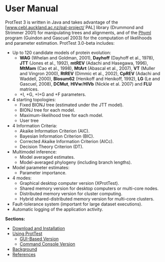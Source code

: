 # User Manual #

ProtTest 3 is written in Java and takes advantage of the [www.cebl.auckland.ac.nz/pal-project/ PAL] library (Drummond and Strimmer 2001) for manipulating trees and alignments, and of the [Phyml](http://atgc.lirmm.fr/phyml/) program (Guindon and Gascuel 2003) for the computation of likelihoods and parameter estimation. ProtTest 3.0-beta includes:

  * Up to 120 candidate models of protein evolution:
    * **WAG** (Whelan and Goldman, 2001), **Dayhoff** (Dayhoff et al., 1978), **JTT** (Jones et al., 1992), **mtREV** (Adachi and Hasegawa, 1996), **MtMam** (Cao et al., 1998), **MtArt** (Abascal et al., 2007), **VT** (Muller and Vingron 2000), **RtREV** (Dimmic et al., 2002), **CpREV** (Adachi and Waddell, 2000), **Blosum62** (Henikoff and Henikoff, 1992), **LG** (Le and Gascuel, 2008), **DCMut**, **HIVw**/**HIVb** (Nickle et al. 2007) and **FLU** matrices.
    * +I, +G, +I+G and +F parameters.
  * 4 starting topologies:
    * Fixed BIONJ tree (estimated under the JTT model).
    * BIONJ tree for each model.
    * Maximum-likelihood tree for each model.
    * User tree
  * 4 Information Criteria:
    * Akaike Information Criterion (AIC).
    * Bayesian Information Criterion (BIC).
    * Corrected Akaike Information Criterion (AICc).
    * Decision Theory Criterion (DT).
  * Multimodel inference:
    * Model averaged estimates.
    * Model-averaged phylogeny (including branch lengths).
  * Model parameter estimates:
    * Parameter importance.
  * 4 modes:
    * Graphical desktop computer version (XProtTest).
    * Shared memory version for desktop computers or multi-core nodes.
    * Distributed memory version for cluster computing.
    * Hybrid shared-distributed memory version for multi-core clusters.
  * Fault-tolerance system (important for large dataset executions).
  * Automatic logging of the application activity.

**Sections:**
  * [Download and Installation](Download_and_install.md)
  * [Using ProtTest](Using.md)
    * [GUI-Based Version](Using_GUI_Version.md)
    * [Command Console Version](Using_Console_Version.md)
  * [Background](Background.md)
  * [References](References.md)